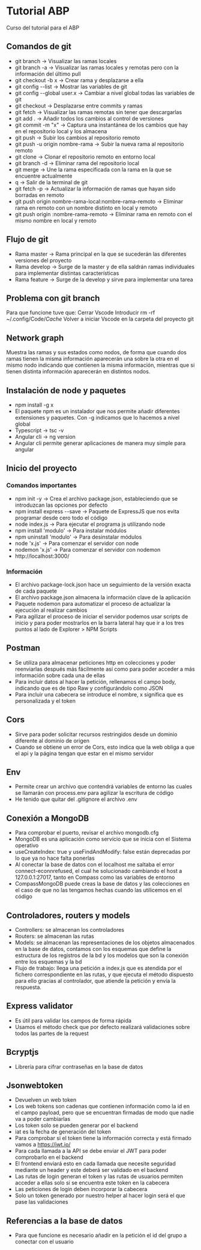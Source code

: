# Tutorial ABP
Curso del tutorial para el ABP

## Comandos de git

- git branch -> Visualizar las ramas locales
- git branch -a -> Visualizar las ramas locales y remotas pero con la información del último pull
- git checkout -b x -> Crear rama y desplazarse a ella
- git config --list -> Mostrar las variables de git
- git config --global user.x -> Cambiar a nivel global todas las variables de git
- git checkout -> Desplazarse entre commits y ramas
- git fetch -> Visualizar las ramas remotas sin tener que descargarlas
- git add . -> Añadir todos los cambios al control de versiones
- git commit -m "x" -> Captura una instantánea de los cambios que hay en el repositorio local y los almacena
- git push -> Subir los cambios al repositorio remoto
- git push -u origin nombre-rama -> Subir la nueva rama al repositorio remoto
- git clone -> Clonar el repositorio remoto en entorno local
- git branch -d -> Eliminar rama del repositorio local
- git merge -> Une la rama especificada con la rama en la que se encuentre actualmente
- q -> Salir de la terminal de git
- git fetch -p -> Actualizar la información de ramas que hayan sido borradas en remoto
- git push origin nombre-rama-local:nombre-rama-remoto -> Eliminar rama en remoto con un nombre distinto en local y remoto
- git push origin :nombre-rama-remoto -> Eliminar rama en remoto con el mismo nombre en local y remoto

## Flujo de git

- Rama master -> Rama principal en la que se sucederán las diferentes versiones del proyecto
- Rama develop -> Surge de la master y de ella saldrán ramas individuales para implementar distintas características
- Rama feature -> Surge de la develop y sirve para implementar una tarea

## Problema con git branch

Para que funcione tuve que:
Cerrar Vscode
Introducir rm -rf ~/.config/Code/*Cache*
Volver a iniciar Vscode en la carpeta del proyecto git

## Network graph

Muestra las ramas y sus estados como nodos, de forma que cuando dos ramas tienen la misma información aparecerán una sobre la otra en el mismo nodo indicando que contienen la misma información, mientras que si tienen distinta información aparecerán en distintos nodos.

## Instalación de node y paquetes

- npm install -g x
- El paquete npm es un instalador que nos permite añadir diferentes extensiones y paquetes. Con -g indicamos que lo hacemos a nivel global
- Typescript -> tsc -v
- Angular cli -> ng version
- Angular cli permite generar aplicaciones de manera muy simple para angular

## Inicio del proyecto

### Comandos importantes

- npm init -y -> Crea el archivo package.json, estableciendo que se introduzcan las opciones por defecto
- npm install express --save -> Paquete de ExpressJS que nos evita programar desde cero todo el código
- node index.js -> Para ejecutar el programa js utilizando node
- npm install 'modulo' -> Para instalar módulos
- npm uninstall 'modulo' -> Para desinstalar módulos
- node 'x.js' -> Para comenzar el servidor con node
- nodemon 'x.js' -> Para comenzar el servidor con nodemon
- http://localhost:3000/


### Información

- El archivo package-lock.json hace un seguimiento de la versión exacta de cada paquete
- El archivo package.json almacena la información clave de la aplicación
- Paquete nodemon para automatizar el proceso de actualizar la ejecución al realizar cambios
- Para agilizar el proceso de iniciar el servidor podemos usar scripts de inicio y para poder mostrarlos en la barra lateral hay que ir a los tres puntos al lado de Explorer > NPM Scripts

## Postman 

- Se utiliza para almacenar peticiones http en colecciones y poder reenviarlas después más fácilmente así como para poder acceder a más información sobre cada una de ellas
- Para incluir datos al hacer la petición, rellenamos el campo body, indicando que es de tipo Raw y configurándolo como JSON
- Para incluir una cabecera se introduce el nombre, x significa que es personalizada y el token

## Cors

- Sirve para poder solicitar recursos restringidos desde un dominio diferente al dominio de origen
- Cuando se obtiene un error de Cors, esto indica que la web obliga a que el api y la página tengan que estar en el mismo servidor

## Env 

- Permite crear un archivo que contendrá variables de entorno las cuales se llamarán con process.env para agilizar la escritura de código
- He tenido que quitar del .gitignore el archivo .env

## Conexión a MongoDB

- Para comprobar el puerto, revisar el archivo mongodb.cfg
- MongoDB es una aplicación como servicio que se inicia con el Sistema operativo
- useCreateIndex: true y useFindAndModify: false están deprecadas por lo que ya no hace falta ponerlas
- Al conectar la base de datos con el localhost me saltaba el error connect-econnrefused, el cual he solucionado cambiando el host a 127.0.0.1:27017, tanto en Compass como las variables de entorno
- CompassMongoDB puede creas la base de datos y las colecciones en el caso de que no las tengamos hechas cuando las utilicemos en el código

## Controladores, routers y models

- Controllers: se almacenan los controladores
- Routers: se almacenan las rutas
- Models: se almacenan las representaciones de los objetos almacenados en la base de datos, contamos con los esquemas que define la estructura de los registros de la bd y los modelos que son la conexión entre los esquemas y la bd
- Flujo de trabajo: llega una petición a index.js que es atendida por el fichero correspondiente en las rutas, y que ejecuta el método dispuesto para ello gracias al controlador, que atiende la petición y envía la respuesta.

## Express validator

- Es útil para validar los campos de forma rápida
- Usamos el método check que por defecto realizará validaciones sobre todos las partes de la request

## Bcryptjs

- Librería para cifrar contraseñas en la base de datos

## Jsonwebtoken

- Devuelven un web token
- Los web tokens son cadenas que contienen información como la id en el campo payload, pero que se encuentran firmadas de modo que nadie va a poder cambiarlas
- Los token solo se pueden generar por el backend
- iat es la fecha de generación del token
- Para comprobar si el token tiene la información correcta y está firmado vamos a https://jwt.io/
- Para cada llamada a la API se debe enviar el JWT para poder comprobarlo en el backend
- El frontend enviará esto en cada llamada que necesite seguridad mediante un header y este deberá ser validado en el backend
- Las rutas de login generan el token y las rutas de usuarios permiten acceder a ellas solo si se encuentra este token en la cabecera
- Las peticiones de login deben incorporar la cabecera
- Solo un token generado por nuestro helper al hacer login será el que pase las validaciones

## Referencias a la base de datos

- Para que funcione es necesario añadir en la petición el id del grupo a conectar con el usuario